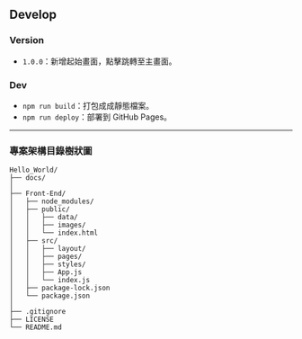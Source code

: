## Develop

### Version

- `1.0.0`：新增起始畫面，點擊跳轉至主畫面。

### Dev

- `npm run build`：打包成成靜態檔案。
- `npm run deploy`：部署到 GitHub Pages。

---

### 專案架構目錄樹狀圖

```
Hello_World/
├── docs/
│
├── Front-End/
│   ├── node_modules/
│   ├── public/
│   │   ├── data/
│   │   ├── images/
│   │   └── index.html
│   ├── src/
│   │   ├── layout/
│   │   ├── pages/
│   │   ├── styles/
│   │   ├── App.js
│   │   └── index.js
│   ├── package-lock.json
│   └── package.json
│
├── .gitignore
├── LICENSE
└── README.md

```
